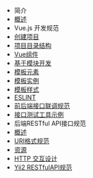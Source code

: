 - 简介
 - [概述](README.md)
- Vue.js 开发规范
 - [创建项目](创建项目.md)
 - [项目目录结构](项目目录结构.md)
 - [Vue组件](Vue组件.md)
 - [基于模块开发](基于模块开发.md)
 - [模板元素](模板元素.md)
 - [模板实例](模板实例.md)
 - [模板样式](模板样式.md)
 - [ESLINT](ESLINT.md)
- [前后端接口联调规范](前后端接口联调规范.md)
- [接口测试工具示例](接口测试工具示例.md)
- 后端RESTful API接口规范
 - [概述](概述.md)
 - [URI格式规范](URI格式规范.md)
 - [资源](资源.md)
 - [HTTP 交互设计](HTTP交互设计.md)
 - [Yii2 RESTfulAPI规范](RESTfulAPI规范.md)
